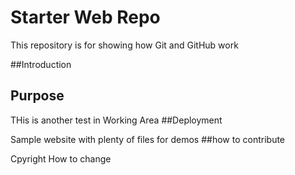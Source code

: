 # Starter Web Repo

This repository is for showing how Git and GitHub work

##Introduction

## Purpose

THis is another test in Working Area
##Deployment 

Sample website with plenty of files for demos
##how to contribute


Cpyright
How to change


